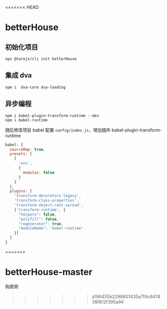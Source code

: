 <<<<<<< HEAD
# betterHouse

## 初始化项目

```
npx @tarojs/cli init betterHouse
```

## 集成 dva

```
npm i  dva-core dva-loading
```

## 异步编程

```
npm i babel-plugin-transform-runtime --dev
npm i babel-runtime
```

随后修改项目 babel 配置 `config/index.js`，增加插件 babel-plugin-transform-runtime

```js
babel: {
  sourceMap: true,
  presets: [
    [
      'env',
      {
        modules: false
      }
    ]
  ],
  plugins: [
    'transform-decorators-legacy',
    'transform-class-properties',
    'transform-object-rest-spread',
    ['transform-runtime', {
      "helpers": false,
      "polyfill": false,
      "regenerator": true,
      "moduleName": 'babel-runtime'
    }]
  ]
}
```
=======
# betterHouse-master
购房网
>>>>>>> a196455b2298601435a7f4c647438f812f395a94
